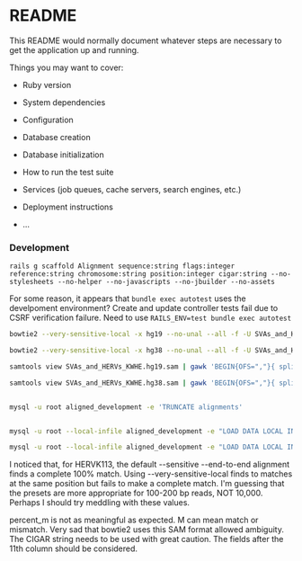 # README

This README would normally document whatever steps are necessary to get the
application up and running.

Things you may want to cover:

* Ruby version

* System dependencies

* Configuration

* Database creation

* Database initialization

* How to run the test suite

* Services (job queues, cache servers, search engines, etc.)

* Deployment instructions

* ...




### Development

```
rails g scaffold Alignment sequence:string flags:integer reference:string chromosome:string position:integer cigar:string --no-stylesheets --no-helper --no-javascripts --no-jbuilder --no-assets
```


For some reason, it appears that `bundle exec autotest` uses the develpoment environment? Create and update controller tests fail due to CSRF verification failure. Need to use `RAILS_ENV=test bundle exec autotest`




```BASH
bowtie2 --very-sensitive-local -x hg19 --no-unal --all -f -U SVAs_and_HERVs_KWHE.fasta -S SVAs_and_HERVs_KWHE.hg19.sam

bowtie2 --very-sensitive-local -x hg38 --no-unal --all -f -U SVAs_and_HERVs_KWHE.fasta -S SVAs_and_HERVs_KWHE.hg38.sam

samtools view SVAs_and_HERVs_KWHE.hg19.sam | gawk 'BEGIN{OFS=","}{ split($6,a,/[[:alpha:]]/,s); m=l=0; for(i=1;i<=length(s);i++){ l+=a[i]; if( s[i] == "M" ) m+=a[i]; } percent_m=100.0*m/l; reverse=and($2,16)==16; print $1,$2,reverse,"hg19",$3,$4,$6,m,l,percent_m;}' > hg19_alignments.csv

samtools view SVAs_and_HERVs_KWHE.hg38.sam | gawk 'BEGIN{OFS=","}{ split($6,a,/[[:alpha:]]/,s); m=l=0; for(i=1;i<=length(s);i++){ l+=a[i]; if( s[i] == "M" ) m+=a[i]; } percent_m=100.0*m/l; reverse=and($2,16)==16; print $1,$2,reverse,"hg38",$3,$4,$6,m,l,percent_m;}' > hg38_alignments.csv


mysql -u root aligned_development -e 'TRUNCATE alignments'


mysql -u root --local-infile aligned_development -e "LOAD DATA LOCAL INFILE 'hg19_alignments.csv'  INTO TABLE alignments  FIELDS TERMINATED BY ',' LINES TERMINATED BY '\n' (sequence,flags,reverse,reference,chromosome,position,cigar,length_m,length_all,percent_m)"

mysql -u root --local-infile aligned_development -e "LOAD DATA LOCAL INFILE 'hg38_alignments.csv'  INTO TABLE alignments  FIELDS TERMINATED BY ',' LINES TERMINATED BY '\n' (sequence,flags,reverse,reference,chromosome,position,cigar,length_m,length_all,percent_m)"
```



I noticed that, for HERVK113, the default --sensitive --end-to-end alignment finds a complete 100% match.
Using --very-sensitive-local finds to matches at the same position but fails to make a complete match.
I'm guessing that the presets are more appropriate for 100-200 bp reads, NOT 10,000.
Perhaps I should try meddling with these values.




percent_m is not as meaningful as expected. M can mean match or mismatch. Very sad that bowtie2 uses this SAM format allowed ambiguity. The CIGAR string needs to be used with great caution. The fields after the 11th column should be considered.


